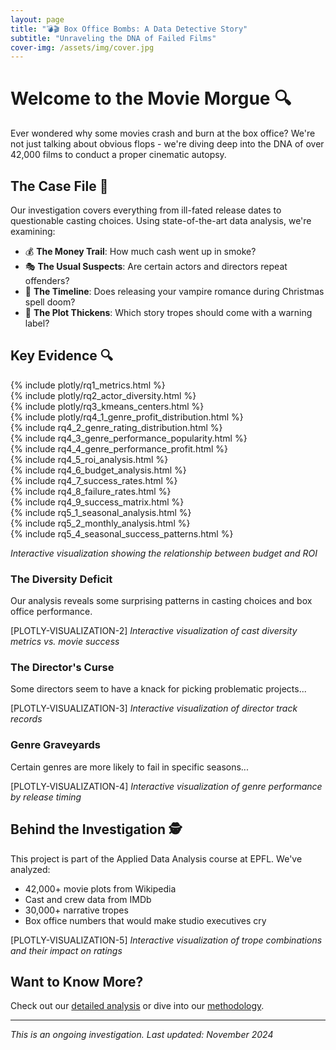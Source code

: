```yaml
---
layout: page
title: "💣🎬 Box Office Bombs: A Data Detective Story"
subtitle: "Unraveling the DNA of Failed Films"
cover-img: /assets/img/cover.jpg
---
```


# Welcome to the Movie Morgue 🔍

Ever wondered why some movies crash and burn at the box office? We're not just talking about obvious flops - we're diving deep into the DNA of over 42,000 films to conduct a proper cinematic autopsy.

## The Case File 📁

Our investigation covers everything from ill-fated release dates to questionable casting choices. Using state-of-the-art data analysis, we're examining:

- 💰 **The Money Trail**: How much cash went up in smoke?
- 🎭 **The Usual Suspects**: Are certain actors and directors repeat offenders?
- 📅 **The Timeline**: Does releasing your vampire romance during Christmas spell doom?
- 📖 **The Plot Thickens**: Which story tropes should come with a warning label?

## Key Evidence 🔍

<div class="plotly-visualization">
  {% include plotly/rq1_metrics.html %}
</div>

<div class="plotly-visualization">
  {% include plotly/rq2_actor_diversity.html %}
</div>

<div class="plotly-visualization">
  {% include plotly/rq3_kmeans_centers.html %}
</div>

<div class="plotly-visualization">
  {% include plotly/rq4_1_genre_profit_distribution.html %}
</div>

<div class="plotly-visualization">
  {% include rq4_2_genre_rating_distribution.html %}
</div>

<div class="plotly-visualization">
  {% include rq4_3_genre_performance_popularity.html %}
</div>

<div class="plotly-visualization">
  {% include rq4_4_genre_performance_profit.html %}
</div>

<div class="plotly-visualization">
  {% include rq4_5_roi_analysis.html %}
</div>

<div class="plotly-visualization">
  {% include rq4_6_budget_analysis.html %}
</div>

<div class="plotly-visualization">
  {% include rq4_7_success_rates.html %}
</div>

<div class="plotly-visualization">
  {% include rq4_8_failure_rates.html %}
</div>

<div class="plotly-visualization">
  {% include rq4_9_success_matrix.html %}
</div>

<div class="plotly-visualization">
  {% include rq5_1_seasonal_analysis.html %}
</div>

<div class="plotly-visualization">
  {% include rq5_2_monthly_analysis.html %}
</div>

<div class="plotly-visualization">
  {% include rq5_4_seasonal_success_patterns.html %}
</div>

_Interactive visualization showing the relationship between budget and ROI_

### The Diversity Deficit

Our analysis reveals some surprising patterns in casting choices and box office performance.

[PLOTLY-VISUALIZATION-2]
_Interactive visualization of cast diversity metrics vs. movie success_

### The Director's Curse

Some directors seem to have a knack for picking problematic projects...

[PLOTLY-VISUALIZATION-3]
_Interactive visualization of director track records_

### Genre Graveyards

Certain genres are more likely to fail in specific seasons...

[PLOTLY-VISUALIZATION-4]
_Interactive visualization of genre performance by release timing_

## Behind the Investigation 🕵️

This project is part of the Applied Data Analysis course at EPFL. We've analyzed:

- 42,000+ movie plots from Wikipedia
- Cast and crew data from IMDb
- 30,000+ narrative tropes
- Box office numbers that would make studio executives cry

[PLOTLY-VISUALIZATION-5]
_Interactive visualization of trope combinations and their impact on ratings_

## Want to Know More?

Check out our [detailed analysis](/analysis) or dive into our [methodology](/methods).

---

_This is an ongoing investigation. Last updated: November 2024_

